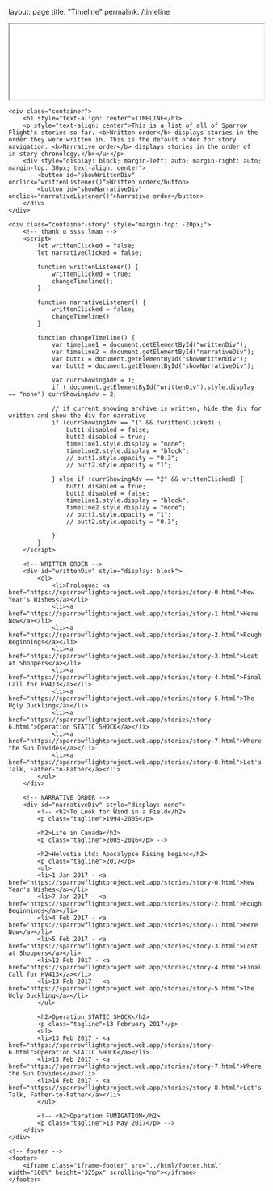 layout: page
title: "Timeline"
permalink: /timeline

<!DOCTYPE html>
<html>
    <!-- header -->
	<head>
        <title>Timeline | Sparrow Flight</title>
		<link rel="icon" type="image/png" href="../img/favicon.png">
        <link rel="stylesheet" type="text/css" href="../styles/global.css">
        <meta name="description" content="Stories of the Flight.">
        <meta name="viewport" content="width=device-width, initial-scale=1.0">
        <meta http-equiv='cache-control' content='no-cache, no-store, must-revalidate'>
        <meta http-equiv='expires' content='0'>
        <meta http-equiv='pragma' content='no-cache'>
        <iframe class="iframe-header" src="../html/header.html" width="100%" scrolling="no"></iframe>
    </head>

    <div class="container">
        <h1 style="text-align: center">TIMELINE</h1>
        <p style="text-align: center">This is a list of all of Sparrow Flight's stories so far. <b>Written order</b> displays stories in the order they were written in. This is the default order for story navigation. <b>Narrative order</b> displays stories in the order of in-story chronology.</b></u></p>
        <div style="display: block; margin-left: auto; margin-right: auto; margin-top: 30px; text-align: center">
            <button id="showWrittenDiv" onclick="writtenListener()">Written order</button>
            <button id="showNarrativeDiv" onclick="narrativeListener()">Narrative order</button>
        </div>
    </div>

    <div class="container-story" style="margin-top: -20px;">
        <!-- thank u ssss lmao -->
        <script>
            let writtenClicked = false;
            let narrativeClicked = false;
            
            function writtenListener() {
                writtenClicked = true;
                changeTimeline();
            }

            function narrativeListener() {
                writtenClicked = false;
                changeTimeline()
            }

            function changeTimeline() {
                var timeline1 = document.getElementById("writtenDiv");
                var timeline2 = document.getElementById("narrativeDiv");
                var butt1 = document.getElementById("showWrittenDiv");
                var butt2 = document.getElementById("showNarrativeDiv");
                
                var currShowingAdv = 1;	
                if ( document.getElementById("writtenDiv").style.display == "none") currShowingAdv = 2;
                    
                // if current showing archive is written, hide the div for written and show the div for narrative
                if (currShowingAdv == "1" && !writtenClicked) {
                    butt1.disabled = false;
                    butt2.disabled = true;
                    timeline1.style.display = "none";
                    timeline2.style.display = "block";
                    // butt1.style.opacity = "0.3";
                    // butt2.style.opacity = "1";
                    
                } else if (currShowingAdv == "2" && writtenClicked) {
                    butt1.disabled = true;
                    butt2.disabled = false;
                    timeline1.style.display = "block";
                    timeline2.style.display = "none";
                    // butt1.style.opacity = "1";
                    // butt2.style.opacity = "0.3";
                    
                }
            }
        </script>

        <!-- WRITTEN ORDER -->
        <div id="writtenDiv" style="display: block">
            <ol>
                <li>Prologue: <a href="https://sparrowflightproject.web.app/stories/story-0.html">New Year's Wishes</a></li>
                <li><a href="https://sparrowflightproject.web.app/stories/story-1.html">Here Now</a></li>
                <li><a href="https://sparrowflightproject.web.app/stories/story-2.html">Rough Beginnings</a></li>
                <li><a href="https://sparrowflightproject.web.app/stories/story-3.html">Lost at Shoppers</a></li>
                <li><a href="https://sparrowflightproject.web.app/stories/story-4.html">Final Call for HV413</a></li>
                <li><a href="https://sparrowflightproject.web.app/stories/story-5.html">The Ugly Duckling</a></li>
                <li><a href="https://sparrowflightproject.web.app/stories/story-6.html">Operation STATIC SHOCK</a></li>
                <li><a href="https://sparrowflightproject.web.app/stories/story-7.html">Where the Sun Divides</a></li>
                <li><a href="https://sparrowflightproject.web.app/stories/story-8.html">Let's Talk, Father-to-Father</a></li>
            </ol>
        </div>

        <!-- NARRATIVE ORDER -->
        <div id="narrativeDiv" style="display: none">
            <!-- <h2>To Look for Wind in a Field</h2>
            <p class="tagline">1994-2005</p>

            <h2>Life in Canada</h2>
            <p class="tagline">2005-2016</p> -->

            <h2>Helvetia Ltd: Apocalypse Rising begins</h2>
            <p class="tagline">2017</p>
            <ul>
            <li>1 Jan 2017 - <a href="https://sparrowflightproject.web.app/stories/story-0.html">New Year's Wishes</a></li>
            <li>7 Jan 2017 - <a href="https://sparrowflightproject.web.app/stories/story-2.html">Rough Beginnings</a></li>
            <li>4 Feb 2017 - <a href="https://sparrowflightproject.web.app/stories/story-1.html">Here Now</a></li>
            <li>5 Feb 2017 - <a href="https://sparrowflightproject.web.app/stories/story-3.html">Lost at Shoppers</a></li>
            <li>12 Feb 2017 - <a href="https://sparrowflightproject.web.app/stories/story-4.html">Final Call for HV413</a></li>
            <li>13 Feb 2017 - <a href="https://sparrowflightproject.web.app/stories/story-5.html">The Ugly Duckling</a></li>
            </ul>

            <h2>Operation STATIC SHOCK</h2>
            <p class="tagline">13 February 2017</p>
            <ul>
            <li>13 Feb 2017 - <a href="https://sparrowflightproject.web.app/stories/story-6.html">Operation STATIC SHOCK</a></li>
            <li>13 Feb 2017 - <a href="https://sparrowflightproject.web.app/stories/story-7.html">Where the Sun Divides</a></li>
            <li>14 Feb 2017 - <a href="https://sparrowflightproject.web.app/stories/story-8.html">Let's Talk, Father-to-Father</a></li>
            </ul>

            <!-- <h2>Operation FUMIGATION</h2>
            <p class="tagline">13 May 2017</p> -->
        </div>
    </div>

    <!-- footer -->
    <footer>
        <iframe class="iframe-footer" src="../html/footer.html" width="100%" height="325px" scrolling="no"></iframe>
    </footer>
</html>